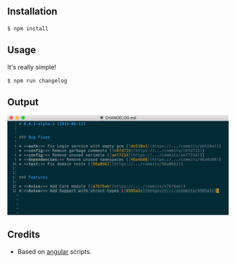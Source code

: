 Installation
------------
```
$ npm install 
```

Usage
------------
It's really simple!

```
$ npm run changelog 
```

Output 
------------
![output.png](output.png)


Credits 
------------
 - Based on [angular](https://github.com/angular) scripts.
 
 